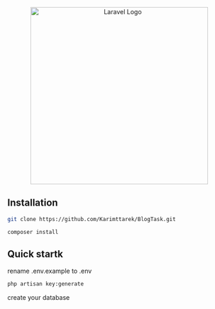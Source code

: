 <p align="center"><a href="https://laravel.com" target="_blank"><img src="https://raw.githubusercontent.com/laravel/art/master/logo-lockup/5%20SVG/2%20CMYK/1%20Full%20Color/laravel-logolockup-cmyk-red.svg" width="400" alt="Laravel Logo"></a></p>


## Installation

```bash
git clone https://github.com/Karimttarek/BlogTask.git
```
```bash
composer install
```

## Quick startk
rename .env.example to .env

```bash
php artisan key:generate
```
create your database


